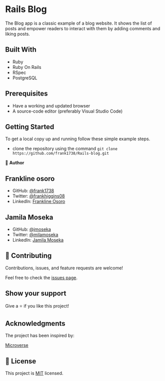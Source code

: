 # Rails Blog

The Blog app is a classic example of a blog website. It shows the list of posts and empower readers to interact with them by adding comments and liking posts.

## Built With

- Ruby
- Ruby On Rails
- RSpec
- PostgreSQL

## Prerequisites

- Have a working and updated browser
- A source-code editor (preferably Visual Studio Code)

## Getting Started

To get a local copy up and running follow these simple example steps.

- clone the repository using the command `git clone https://github.com/frank1738/Rails-blog.git`

👤 **Author**

## Frankline osoro

- GitHub: [@frank1738](https://github.com/frank1738)
- Twitter: [@frankhiggins08](https://twitter.com/frankhiggins08)
- LinkedIn: [Frankline Osoro](http://www.linkedin.com/in/frankline-osoro-b526ba18b)

## Jamila Moseka

- GitHub: [@jmoseka](https://github.com/jmoseka)
- Twitter: [@milamoseka](https://twitter.com/milamoseka)
- LinkedIn: [Jamila Moseka](https://linkedin.com/in/jamila-moseka)

## 🤝 Contributing

Contributions, issues, and feature requests are welcome!

Feel free to check the [issues page](../../issues/).

## Show your support

Give a ⭐️ if you like this project!

## Acknowledgments

The project has been inspired by:

[Microverse](https://www.microverse.org)

## 📝 License

This project is [MIT](./MIT.md) licensed.
